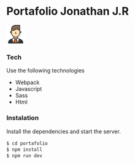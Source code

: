 # Portafolio Jonathan J.R

[![Avatar](./avatar.png)](https://dekklabs.github.io/portafolio/)

### Tech

Use the following technologies

* Webpack
* Javascript
* Sass
* Html

### Instalation

Install the dependencies and start the server.

```
$ cd portafolio
$ npm install
$ npm run dev
```
